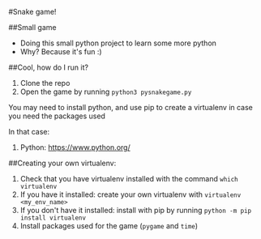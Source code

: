 #Snake game!

##Small game

- Doing this small python project to learn some more python
- Why? Because it's fun :)

##Cool, how do I run it?

1. Clone the repo
2. Open the game by running `python3 pysnakegame.py`

You may need to install python, and use pip to create a virtualenv in case you need the packages used

In that case:

1. Python: https://www.python.org/

##Creating your own virtualenv:

1. Check that you have virtualenv installed with the command `which virtualenv`
2. If you have it installed: create your own virtualenv with `virtualenv <my_env_name>`
3. If you don't have it installed: install with pip by running `python -m pip install virtualenv`
4. Install packages used for the game (`pygame` and `time`)
